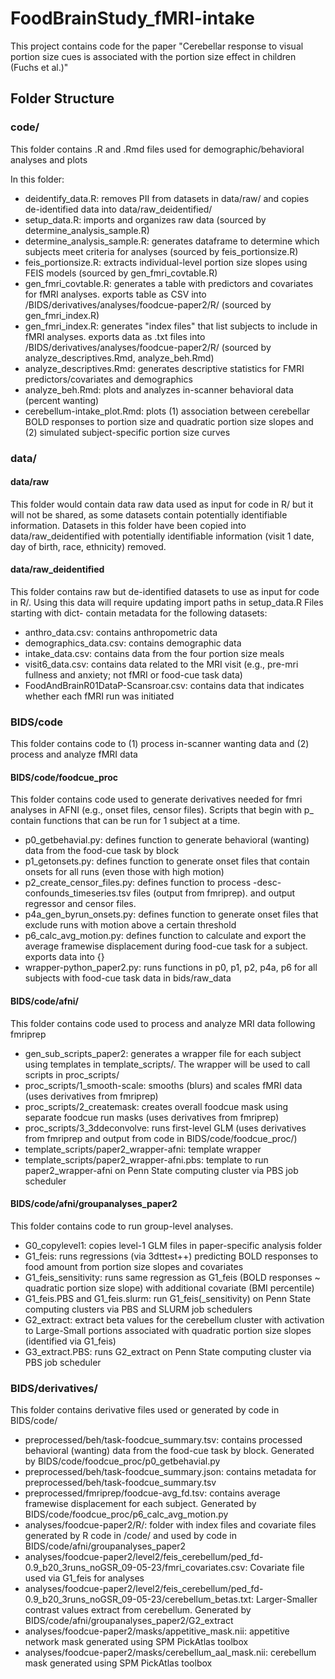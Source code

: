 # FoodBrainStudy_fMRI-intake

This project contains code for the paper "Cerebellar response to visual portion size cues is associated with the portion size effect in children (Fuchs et al.)"

## Folder Structure

### code/

This folder contains .R and .Rmd files used for demographic/behavioral analyses and plots

In this folder:

-   deidentify_data.R: removes PII from datasets in data/raw/ and copies de-identified data into data/raw_deidentified/
-   setup_data.R: imports and organizes raw data (sourced by determine_analysis_sample.R)
-   determine_analysis_sample.R: generates dataframe to determine which subjects meet criteria for analyses (sourced by feis_portionsize.R)
-   feis_portionsize.R: extracts individual-level portion size slopes using FEIS models (sourced by gen_fmri_covtable.R)
-   gen_fmri_covtable.R: generates a table with predictors and covariates for fMRI analyses. exports table as CSV into /BIDS/derivatives/analyses/foodcue-paper2/R/ (sourced by gen_fmri_index.R)
-   gen_fmri_index.R: generates "index files" that list subjects to include in fMRI analyses. exports data as .txt files into /BIDS/derivatives/analyses/foodcue-paper2/R/ (sourced by analyze_descriptives.Rmd, analyze_beh.Rmd)
-   analyze_descriptives.Rmd: generates descriptive statistics for FMRI predictors/covariates and demographics
-   analyze_beh.Rmd: plots and analyzes in-scanner behavioral data (percent wanting)
-   cerebellum-intake_plot.Rmd: plots (1) association between cerebellar BOLD responses to portion size and quadratic portion size slopes and (2) simulated subject-specific portion size curves

### data/

#### data/raw

This folder would contain data raw data used as input for code in R/ but it will not be shared, as some datasets contain potentially identifiable information. Datasets in this folder have been copied into data/raw_deidentified with potentially identifiable information (visit 1 date, day of birth, race, ethnicity) removed. 

#### data/raw_deidentified

This folder contains raw but de-identified datasets to use as input for code in R/. Using this data will require updating import paths in setup_data.R Files starting with dict- contain metadata for the following datasets:

-   anthro_data.csv: contains anthropometric data 
-   demographics_data.csv: contains demographic data
-   intake_data.csv: contains data from the four portion size meals
-   visit6_data.csv: contains data related to the MRI visit (e.g., pre-mri fullness and anxiety; not fMRI or food-cue task data)
-   FoodAndBrainR01DataP-Scansroar.csv: contains data that indicates whether each fMRI run was initiated 

### BIDS/code

This folder contains code to (1) process in-scanner wanting data and (2) process and analyze fMRI data

#### BIDS/code/foodcue_proc

This folder contains code used to generate derivatives needed for fmri analyses in AFNI (e.g., onset files, censor files).
Scripts that begin with p_ contain functions that can be run for 1 subject at a time.

- p0_getbehavial.py: defines function to generate behavioral (wanting) data from the food-cue task by block
- p1_getonsets.py: defines function to generate onset files that contain onsets for all runs (even those with high motion) 
- p2_create_censor_files.py: defines function to process -desc-confounds_timeseries.tsv files (output from fmriprep). and output regressor and censor files.
- p4a_gen_byrun_onsets.py: defines function to generate onset files that exclude runs with motion above a certain threshold
- p6_calc_avg_motion.py: defines function to calculate and export the average framewise displacement during food-cue task for a subject. exports data into {}
- wrapper-python_paper2.py: runs functions in p0, p1, p2, p4a, p6 for all subjects with food-cue task data in bids/raw_data

#### BIDS/code/afni/

This folder contains code used to process and analyze MRI data following fmriprep

-   gen_sub_scripts_paper2: generates a wrapper file for each subject using templates in template_scripts/. The wrapper will be used to call scripts in proc_scripts/
-   proc_scripts/1_smooth-scale: smooths (blurs) and scales fMRI data (uses derivatives from fmriprep)
-   proc_scripts/2_createmask: creates overall foodcue mask using separate foodcue run masks (uses derivatives from fmriprep)
-   proc_scripts/3_3ddeconvolve: runs first-level GLM (uses derivatives from fmriprep and output from code in BIDS/code/foodcue_proc/)
-   template_scripts/paper2_wrapper-afni: template wrapper
-   template_scripts/paper2_wrapper-afni.pbs: template to run paper2_wrapper-afni on Penn State computing cluster via PBS job scheduler

#### BIDS/code/afni/groupanalyses_paper2

This folder contains code to run group-level analyses.

-   G0_copylevel1: copies level-1 GLM files in paper-specific analysis folder
-   G1_feis: runs regressions (via 3dttest++) predicting BOLD responses to food amount from portion size slopes and covariates
-   G1_feis_sensitivity: runs same regression as G1_feis (BOLD responses ~ quadratic portion size slope) with additional covariate (BMI percentile)
-   G1_feis.PBS and G1_feis.slurm: run G1_feis(_sensitivity) on Penn State computing clusters via PBS and SLURM job schedulers 
-   G2_extract: extract beta values for the cerebellum cluster with activation to Large-Small portions associated with quadratic portion size slopes (identified via G1_feis)
-   G3_extract.PBS: runs G2_extract on Penn State computing cluster via PBS job scheduler

### BIDS/derivatives/

This folder contains derivative files used or generated by code in BIDS/code/

-   preprocessed/beh/task-foodcue_summary.tsv: contains processed behavioral (wanting) data from the food-cue task by block. Generated by BIDS/code/foodcue_proc/p0_getbehavial.py
-   preprocessed/beh/task-foodcue_summary.json: contains metadata for preprocessed/beh/task-foodcue_summary.tsv
-   preprocessed/fmriprep/foodcue-avg_fd.tsv: contains average framewise displacement for each subject. Generated by BIDS/code/foodcue_proc/p6_calc_avg_motion.py
-   analyses/foodcue-paper2/R/: folder with index files and covariate files generated by R code in /code/ and used by code in BIDS/code/afni/groupanalyses_paper2
-   analyses/foodcue-paper2/level2/feis_cerebellum/ped_fd-0.9_b20_3runs_noGSR_09-05-23/fmri_covariates.csv: Covariate file used via G1_feis for analyses
-   analyses/foodcue-paper2/level2/feis_cerebellum/ped_fd-0.9_b20_3runs_noGSR_09-05-23/cerebellum_betas.txt: Larger-Smaller contrast values extract from cerebellum. Generated by BIDS/code/afni/groupanalyses_paper2/G2_extract
-   analyses/foodcue-paper2/masks/appetitive_mask.nii: appetitive network mask generated using SPM PickAtlas toolbox
-   analyses/foodcue-paper2/masks/cerebellum_aal_mask.nii: cerebellum mask generated using SPM PickAtlas toolbox

